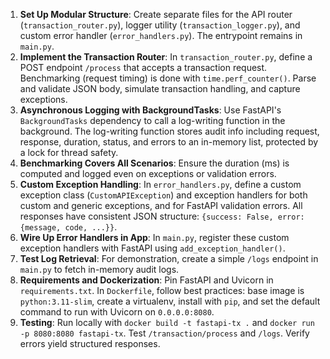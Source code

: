 1. **Set Up Modular Structure**: Create separate files for the API router (`transaction_router.py`), logger utility (`transaction_logger.py`), and custom error handler (`error_handlers.py`). The entrypoint remains in `main.py`.
2. **Implement the Transaction Router**: In `transaction_router.py`, define a POST endpoint `/process` that accepts a transaction request. Benchmarking (request timing) is done with `time.perf_counter()`. Parse and validate JSON body, simulate transaction handling, and capture exceptions.
3. **Asynchronous Logging with BackgroundTasks**: Use FastAPI's `BackgroundTasks` dependency to call a log-writing function in the background. The log-writing function stores audit info including request, response, duration, status, and errors to an in-memory list, protected by a lock for thread safety.
4. **Benchmarking Covers All Scenarios**: Ensure the duration (ms) is computed and logged even on exceptions or validation errors.
5. **Custom Exception Handling**: In `error_handlers.py`, define a custom exception class (`CustomAPIException`) and exception handlers for both custom and generic exceptions, and for FastAPI validation errors. All responses have consistent JSON structure: `{success: False, error: {message, code, ...}}`.
6. **Wire Up Error Handlers in App**: In `main.py`, register these custom exception handlers with FastAPI using `add_exception_handler()`.
7. **Test Log Retrieval**: For demonstration, create a simple `/logs` endpoint in `main.py` to fetch in-memory audit logs.
8. **Requirements and Dockerization**: Pin FastAPI and Uvicorn in `requirements.txt`. In `Dockerfile`, follow best practices: base image is `python:3.11-slim`, create a virtualenv, install with `pip`, and set the default command to run with Uvicorn on `0.0.0.0:8080`.
9. **Testing**: Run locally with `docker build -t fastapi-tx .` and `docker run -p 8080:8080 fastapi-tx`. Test `/transaction/process` and `/logs`. Verify errors yield structured responses.